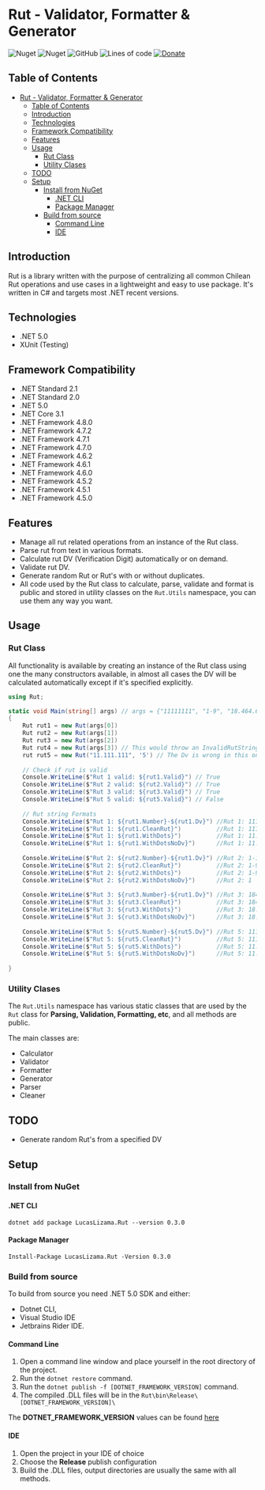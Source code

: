# Rut - Validator, Formatter & Generator
![Nuget](https://img.shields.io/nuget/v/Lucaslizama.Rut?style=for-the-badge)
![Nuget](https://img.shields.io/nuget/dt/LucasLizama.Rut?style=for-the-badge)
![GitHub](https://img.shields.io/github/license/lucaslizama/rut?style=for-the-badge)
![Lines of code](https://img.shields.io/tokei/lines/github/lucaslizama/rut?style=for-the-badge)
[![Donate](https://img.shields.io/badge/Donate-Paypal-blue?style=for-the-badge&logo=paypal)](https://www.paypal.com/donate?business=PYWFG2U5KRY2N&no_recurring=0&item_name=Develop+and+maintain+quality%2C+free+and+open+source+software&currency_code=USD)

## Table of Contents

- [Rut - Validator, Formatter & Generator](#rut---validator-formatter--generator)
  - [Table of Contents](#table-of-contents)
  - [Introduction](#introduction)
  - [Technologies](#technologies)
  - [Framework Compatibility](#framework-compatibility)
  - [Features](#features)
  - [Usage](#usage)
    - [Rut Class](#rut-class)
    - [Utility Clases](#utility-clases)
  - [TODO](#todo)
  - [Setup](#setup)
    - [Install from NuGet](#install-from-nuget)
      - [.NET CLI](#net-cli)
      - [Package Manager](#package-manager)
    - [Build from source](#build-from-source)
      - [Command Line](#command-line)
      - [IDE](#ide)

## Introduction

Rut is a library written with the purpose of centralizing all
common Chilean Rut operations and use cases in a lightweight 
and easy to use package. It's written in C# and targets most 
.NET recent versions.

## Technologies

- .NET 5.0
- XUnit (Testing)

## Framework Compatibility

- .NET Standard 2.1
- .NET Standard 2.0
- .NET 5.0
- .NET Core 3.1
- .NET Framework 4.8.0
- .NET Framework 4.7.2
- .NET Framework 4.7.1
- .NET Framework 4.7.0
- .NET Framework 4.6.2
- .NET Framework 4.6.1
- .NET Framework 4.6.0
- .NET Framework 4.5.2
- .NET Framework 4.5.1
- .NET Framework 4.5.0

## Features

- Manage all rut related operations from an instance of the Rut class.
- Parse rut from text in various formats.
- Calculate rut DV (Verification Digit) automatically or on demand.
- Validate rut DV.
- Generate random Rut or Rut's with or without duplicates.
- All code used by the Rut class to calculate, parse, validate 
and format is public and stored in utility classes on the `Rut.Utils`
namespace, you can use them any way you want.

## Usage

### Rut Class

All functionality is available by creating an instance of the Rut class using
one the many constructors available, in almost all cases the DV will be calculated
automatically except if it's specified explicitly.

```c#
using Rut;

static void Main(string[] args) // args = {"11111111", "1-9", "18.464.695", "Not A Rut"} 
{
    Rut rut1 = new Rut(args[0])
    Rut rut2 = new Rut(args[1])
    Rut rut3 = new Rut(args[2])
    Rut rut4 = new Rut(args[3]) // This would throw an InvalidRutStringException
    rut rut5 = new Rut("11.111.111", '5') // The Dv is wrong in this one
    
    // Check if rut is valid
    Console.WriteLine($"Rut 1 valid: ${rut1.Valid}") // True
    Console.WriteLine($"Rut 2 valid: ${rut2.Valid}") // True
    Console.WriteLine($"Rut 3 valid: ${rut3.Valid}") // True
    Console.WriteLine($"Rut 5 valid: ${rut5.Valid}") // False
    
    // Rut string Formats
    Console.WriteLine($"Rut 1: ${rut1.Number}-${rut1.Dv}") //Rut 1: 11111111-1
    Console.WriteLine($"Rut 1: ${rut1.CleanRut}")          //Rut 1: 11111111-1
    Console.WriteLine($"Rut 1: ${rut1.WithDots}")          //Rut 1: 11.111.111-1
    Console.WriteLine($"Rut 1: ${rut1.WithDotsNoDv}")      //Rut 1: 11.111.111
    
    Console.WriteLine($"Rut 2: ${rut2.Number}-${rut1.Dv}") //Rut 2: 1-1
    Console.WriteLine($"Rut 2: ${rut2.CleanRut}")          //Rut 2: 1-9
    Console.WriteLine($"Rut 2: ${rut2.WithDots}")          //Rut 2: 1-9
    Console.WriteLine($"Rut 2: ${rut2.WithDotsNoDv}")      //Rut 2: 1
    
    Console.WriteLine($"Rut 3: ${rut3.Number}-${rut1.Dv}") //Rut 3: 18464695-1
    Console.WriteLine($"Rut 3: ${rut3.CleanRut}")          //Rut 3: 18464695-1
    Console.WriteLine($"Rut 3: ${rut3.WithDots}")          //Rut 3: 18.464.695-1
    Console.WriteLine($"Rut 3: ${rut3.WithDotsNoDv}")      //Rut 3: 18.464.695
    
    Console.WriteLine($"Rut 5: ${rut5.Number}-${rut5.Dv}") //Rut 5: 11111111-5
    Console.WriteLine($"Rut 5: ${rut5.CleanRut}")          //Rut 5: 11111111-5
    Console.WriteLine($"Rut 5: ${rut5.WithDots}")          //Rut 5: 11.111.111-5
    Console.WriteLine($"Rut 5: ${rut5.WithDotsNoDv}")      //Rut 5: 11.111.111
    
}
```

### Utility Clases

The `Rut.Utils` namespace has various static classes that are used by the `Rut`
class for **Parsing, Validation, Formatting, etc**, and all methods are public.

The main classes are:

- Calculator
- Validator
- Formatter
- Generator
- Parser
- Cleaner

## TODO

- Generate random Rut's from a specified DV

## Setup

### Install from NuGet

#### .NET CLI

`dotnet add package LucasLizama.Rut --version 0.3.0`

#### Package Manager

`Install-Package LucasLizama.Rut -Version 0.3.0`

### Build from source

To build from source you need .NET 5.0 SDK and either: 
- Dotnet CLI, 
- Visual Studio IDE
- Jetbrains Rider IDE.

#### Command Line

1. Open a command line window and place yourself in the root directory of the project.
2. Run the `dotnet restore` command.
3. Run the `dotnet publish -f [DOTNET_FRAMEWORK_VERSION]` command.
4. The compiled .DLL files will be in the `Rut\bin\Release\[DOTNET_FRAMEWORK_VERSION]\`

The **DOTNET_FRAMEWORK_VERSION** values can be found [here](https://docs.microsoft.com/en-us/dotnet/standard/frameworks)

#### IDE
1. Open the project in your IDE of choice
2. Choose the **Release** publish configuration
3. Build the .DLL files, output directories are usually the same with all methods.